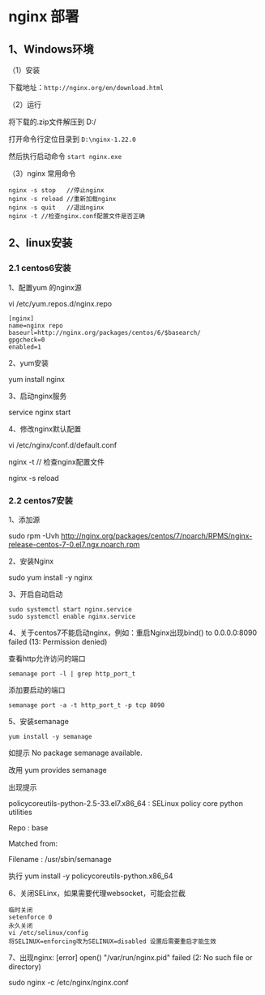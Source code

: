 # nginx 部署

## 1、Windows环境

（1）安装

下载地址：`http://nginx.org/en/download.html`

（2）运行

将下载的.zip文件解压到 D:/

打开命令行定位目录到 `D:\nginx-1.22.0`

然后执行启动命令 `start nginx.exe`

（3）nginx 常用命令

```
nginx -s stop   //停止nginx
nginx -s reload //重新加载nginx
nginx -s quit   //退出nginx
nginx -t //检查nginx.conf配置文件是否正确
```

## 2、linux安装

### 2.1 centos6安装

1、配置yum 的nginx源

vi /etc/yum.repos.d/nginx.repo

```
[nginx]
name=nginx repo
baseurl=http://nginx.org/packages/centos/6/$basearch/
gpgcheck=0
enabled=1
```

2、yum安装

yum install nginx

3、启动nginx服务

service nginx start

4、修改nginx默认配置

vi /etc/nginx/conf.d/default.conf

nginx -t // 检查nginx配置文件

nginx -s reload

### 2.2 centos7安装

1、添加源

sudo rpm -Uvh http://nginx.org/packages/centos/7/noarch/RPMS/nginx-release-centos-7-0.el7.ngx.noarch.rpm

2、安装Nginx

sudo yum install -y nginx

3、开启自动启动

```
sudo systemctl start nginx.service
sudo systemctl enable nginx.service
```

4、关于centos7不能启动nginx，例如：重启Nginx出现bind() to 0.0.0.0:8090 failed (13: Permission denied)

查看http允许访问的端口

`semanage port -l | grep http_port_t`

添加要启动的端口

`semanage port -a -t http_port_t -p tcp 8090`

5、安装semanage

`yum install -y semanage`

如提示 No package semanage available.

改用 yum provides semanage

出现提示

policycoreutils-python-2.5-33.el7.x86_64 : SELinux policy core python utilities

Repo : base

Matched from:

Filename : /usr/sbin/semanage

执行 yum install -y policycoreutils-python.x86_64

6、关闭SELinx，如果需要代理websocket，可能会拦截

```
临时关闭
setenforce 0 
永久关闭
vi /etc/selinux/config
将SELINUX=enforcing改为SELINUX=disabled 设置后需要重启才能生效
```

7、出现nginx: [error] open() "/var/run/nginx.pid" failed (2: No such file or directory)

sudo nginx -c /etc/nginx/nginx.conf
